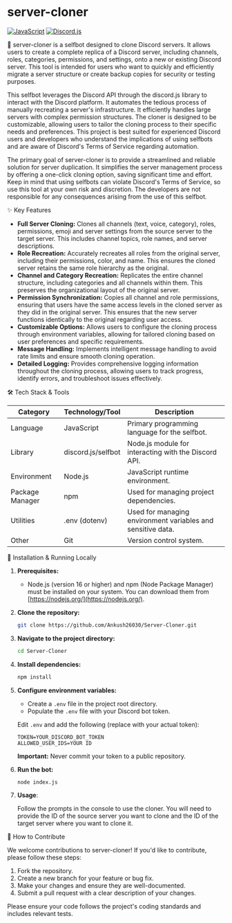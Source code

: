 # server-cloner

[![JavaScript](https://img.shields.io/badge/JavaScript-F7DF1E?style=for-the-badge&logo=javascript&logoColor=black)](https://www.javascript.com/)
[![Discord.js](https://img.shields.io/badge/discord.js-7289DA?style=for-the-badge&logo=discord&logoColor=white)](https://discord.js.org/)

📝 server-cloner is a selfbot designed to clone Discord servers. It allows users to create a complete replica of a Discord server, including channels, roles, categories, permissions, and settings, onto a new or existing Discord server. This tool is intended for users who want to quickly and efficiently migrate a server structure or create backup copies for security or testing purposes.

This selfbot leverages the Discord API through the discord.js library to interact with the Discord platform.  It automates the tedious process of manually recreating a server's infrastructure. It efficiently handles large servers with complex permission structures. The cloner is designed to be customizable, allowing users to tailor the cloning process to their specific needs and preferences. This project is best suited for experienced Discord users and developers who understand the implications of using selfbots and are aware of Discord's Terms of Service regarding automation.

The primary goal of server-cloner is to provide a streamlined and reliable solution for server duplication. It simplifies the server management process by offering a one-click cloning option, saving significant time and effort. Keep in mind that using selfbots can violate Discord's Terms of Service, so use this tool at your own risk and discretion. The developers are not responsible for any consequences arising from the use of this selfbot.

✨ Key Features

*   **Full Server Cloning:** Clones all channels (text, voice, category), roles, permissions, emoji and server settings from the source server to the target server. This includes channel topics, role names, and server descriptions.
*   **Role Recreation:** Accurately recreates all roles from the original server, including their permissions, color, and name. This ensures the cloned server retains the same role hierarchy as the original.
*   **Channel and Category Recreation:** Replicates the entire channel structure, including categories and all channels within them. This preserves the organizational layout of the original server.
*   **Permission Synchronization:** Copies all channel and role permissions, ensuring that users have the same access levels in the cloned server as they did in the original server. This ensures that the new server functions identically to the original regarding user access.
*   **Customizable Options:** Allows users to configure the cloning process through environment variables, allowing for tailored cloning based on user preferences and specific requirements.
*   **Message Handling:** Implements intelligent message handling to avoid rate limits and ensure smooth cloning operation.
*   **Detailed Logging:** Provides comprehensive logging information throughout the cloning process, allowing users to track progress, identify errors, and troubleshoot issues effectively.

🛠️ Tech Stack & Tools

| Category    | Technology/Tool           | Description                                                                                                |
|-------------|---------------------------|------------------------------------------------------------------------------------------------------------|
| Language    | JavaScript                | Primary programming language for the selfbot.                                                              |
| Library     | discord.js/selfbot                | Node.js module for interacting with the Discord API.                                                      |
| Environment | Node.js                   | JavaScript runtime environment.                                                                              |
| Package Manager| npm                       | Used for managing project dependencies.                                                                   |
| Utilities   | .env (dotenv)             | Used for managing environment variables and sensitive data.                                                  |
| Other       | Git                       | Version control system.                                                                                     |

🚀 Installation & Running Locally

1.  **Prerequisites:**
    *   Node.js (version 16 or higher) and npm (Node Package Manager) must be installed on your system. You can download them from [https://nodejs.org/](https://nodejs.org/).

2.  **Clone the repository:**

    ```bash
    git clone https://github.com/Ankush26030/Server-Cloner.git
    ```

3.  **Navigate to the project directory:**

    ```bash
    cd Server-Cloner
    ```

4.  **Install dependencies:**

    ```bash
    npm install
    ```

5.  **Configure environment variables:**

    *   Create a `.env` file in the project root directory.
    *   Populate the `.env` file with your Discord bot token.


    Edit `.env` and add the following (replace with your actual token):

    ```
    TOKEN=YOUR_DISCORD_BOT_TOKEN
    ALLOWED_USER_IDS=YOUR ID
    ```

    **Important:** Never commit your token to a public repository.

6.  **Run the bot:**

    ```bash
    node index.js
    ```

7.  **Usage**:

    Follow the prompts in the console to use the cloner. You will need to provide the ID of the source server you want to clone and the ID of the target server where you want to clone it.

🤝 How to Contribute

We welcome contributions to server-cloner! If you'd like to contribute, please follow these steps:

1.  Fork the repository.
2.  Create a new branch for your feature or bug fix.
3.  Make your changes and ensure they are well-documented.
4.  Submit a pull request with a clear description of your changes.

Please ensure your code follows the project's coding standards and includes relevant tests.
